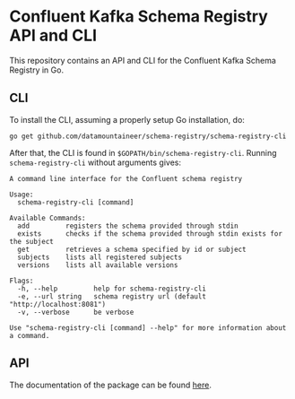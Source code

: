 Confluent Kafka Schema Registry API and CLI
===========================================

This repository contains an API and CLI for the Confluent Kafka Schema Registry in Go.

CLI
---

To install the CLI, assuming a properly setup Go installation, do:

`go get github.com/datamountaineer/schema-registry/schema-registry-cli`

After that, the CLI is found in `$GOPATH/bin/schema-registry-cli`. Running `schema-registry-cli` without arguments gives:

```
A command line interface for the Confluent schema registry

Usage:
  schema-registry-cli [command]

Available Commands:
  add         registers the schema provided through stdin
  exists      checks if the schema provided through stdin exists for the subject
  get         retrieves a schema specified by id or subject
  subjects    lists all registered subjects
  versions    lists all available versions

Flags:
  -h, --help         help for schema-registry-cli
  -e, --url string   schema registry url (default "http://localhost:8081")
  -v, --verbose      be verbose

Use "schema-registry-cli [command] --help" for more information about a command.
```

API
---

The documentation of the package can be found [here](https://godoc.org/github.com/datamountaineer/schema-registry).


